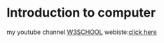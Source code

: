 # Introduction to computer

my youtube channel <a href="www.w3school.com">W3SCHOOL</a>
webiste:<a href="www.youtube.com">click here</a>
